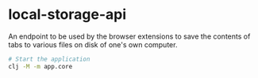 # local-storage-api

An endpoint to be used by the browser extensions to save the contents of tabs to various files on disk of one's own computer.

```bash
# Start the application
clj -M -m app.core
```
